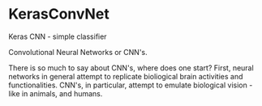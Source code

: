 # KerasConvNet
Keras CNN - simple classifier


Convolutional Neural Networks or CNN's.

There is so much to say about CNN's, where does one start? First, neural networks in general attempt to replicate bioliogical brain activities and functionalities. CNN's, in particular, attempt to emulate biological vision - like in animals, and humans.







